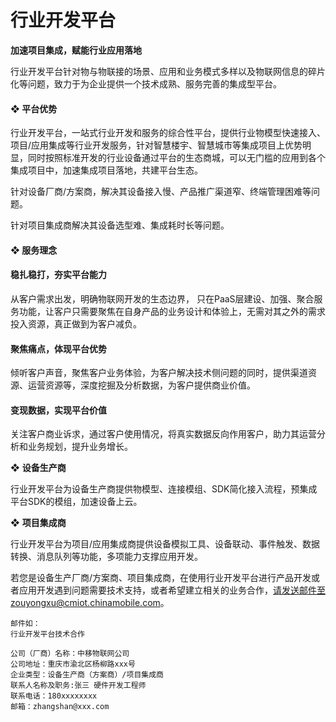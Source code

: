 # 行业开发平台

**加速项目集成，赋能行业应用落地**

行业开发平台针对物与物联接的场景、应用和业务模式多样以及物联网信息的碎片化等问题，致力于为企业提供一个技术成熟、服务完善的集成型平台。

#### &#10070; 平台优势

行业开发平台，一站式行业开发和服务的综合性平台，提供行业物模型快速接入、项目/应用集成等行业开发服务，针对智慧楼宇、智慧城市等集成项目上优势明显，同时按照标准开发的行业设备通过平台的生态商城，可以无门槛的应用到各个集成项目中，加速集成项目落地，共建平台生态。

针对设备厂商/方案商，解决其设备接入慢、产品推广渠道窄、终端管理困难等问题。

针对项目集成商解决其设备选型难、集成耗时长等问题。

#### &#10070; 服务理念

#### 稳扎稳打，夯实平台能力

从客户需求出发，明确物联网开发的生态边界， 只在PaaS层建设、加强、聚合服务功能，让客户只需要聚焦在自身产品的业务设计和体验上，无需对其之外的需求投入资源，真正做到为客户减负。

#### 聚焦痛点，体现平台优势

倾听客户声音，聚焦客户业务体验，为客户解决技术侧问题的同时，提供渠道资源、运营资源等，深度挖掘及分析数据，为客户提供商业价值。

#### 变现数据，实现平台价值

关注客户商业诉求，通过客户使用情况，将真实数据反向作用客户，助力其运营分析和业务规划，提升业务增长。


&#10070; **设备生产商**

行业开发平台为设备生产商提供物模型、连接模组、SDK简化接入流程，预集成平台SDK的模组，加速设备上云。

&#10070; **项目集成商**

行业开发平台为项目/应用集成商提供设备模拟工具、设备联动、事件触发、数据转换、消息队列等功能，多项能力支撑应用开发。


若您是设备生产厂商/方案商、项目集成商，在使用行业开发平台进行产品开发或者应用开发遇到问题需要技术支持，或者希望建立相关的业务合作，请发送邮件至zouyongxu@cmiot.chinamobile.com。

```
邮件如：
行业开发平台技术合作

公司（厂商）名称：中移物联网公司
公司地址：重庆市渝北区杨柳路xxx号
企业类型：设备生产商（方案商）/项目集成商
联系人名称及职务:张三 硬件开发工程师
联系电话：180xxxxxxxx
邮箱：zhangshan@xxx.com
```
